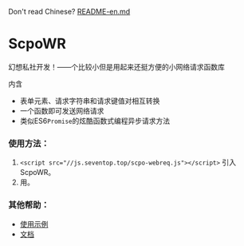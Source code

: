 Don't read Chinese? [README-en.md](README-en.md)

# ScpoWR

幻想私社开发！——个比较小但是用起来还挺方便的小网络请求函数库

内含
- 表单元素、请求字符串和请求键值对相互转换
- 一个函数即可发送网络请求
- 类似ES6`Promise`的炫酷函数式编程异步请求方法

### 使用方法：

1. `<script src="//js.seventop.top/scpo-webreq.js"></script>`
   引入ScpoWR。
2. 用。

### 其他帮助：

- [使用示例](demo.html)
- [文档](http://js.seventop.top/script/scpo/webreq/out/index.html)
